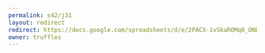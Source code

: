 ```yaml
---
permalink: s42/j31
layout: redirect
redirect: https://docs.google.com/spreadsheets/d/e/2PACX-1vSkaROMq0_ONbNO59eecJSSNipj9VY0QMg8_v0yNole9cfp61qZrVkOBUksorp43Xup9-GcJnvcbz7L/pubhtml
owner: truffles
---
```

